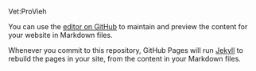 Vet:ProVieh

You can use the [editor on GitHub](https://github.com/bbblae/Vet-ProVieh.io/edit/master/README.md) to maintain and preview the content for your website in Markdown files.

Whenever you commit to this repository, GitHub Pages will run [Jekyll](https://jekyllrb.com/) to rebuild the pages in your site, from the content in your Markdown files.


